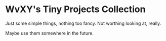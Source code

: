 # WvXY's Tiny Projects Collection

Just some simple things, nothing too fancy. Not worthing looking at, really.

Maybe use them somewhere in the future.
